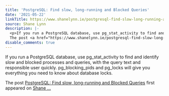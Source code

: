```yaml
---
title: 'PostgreSQL: Find slow, long-running and Blocked Queries'
date: '2021-05-22'
linkTitle: https://www.shanelynn.ie/postgresql-find-slow-long-running-and-blocked-queries/
source: Shane Lynn
description: |-
  <p>If you run a PostgreSQL database, use pg_stat_activity to find and identify slow and blocked processes and queries, with the query text and responsible user quickly. pg_blocking_pids and pg_locks will give you everything you need to know about database locks.</p>
  The post <a href="https://www.shanelynn.ie/postgresql-find-slow-long-running-and-blocked-queries/">PostgreSQL: Find slow, long-running and Blocked Queries</a> first appeared on <a href="https://www.shanelynn.ie">Shane ...
disable_comments: true
---
```

<p>If you run a PostgreSQL database, use pg_stat_activity to find and identify slow and blocked processes and queries, with the query text and responsible user quickly. pg_blocking_pids and pg_locks will give you everything you need to know about database locks.</p>
The post <a href="https://www.shanelynn.ie/postgresql-find-slow-long-running-and-blocked-queries/">PostgreSQL: Find slow, long-running and Blocked Queries</a> first appeared on <a href="https://www.shanelynn.ie">Shane ...